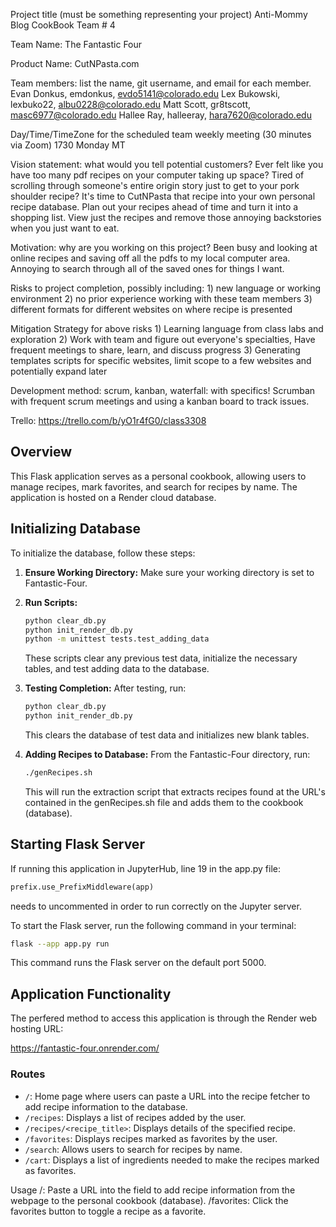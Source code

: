 Project title (must be something representing your project)
    Anti-Mommy Blog CookBook
Team # 4

Team Name: 
  The Fantastic Four

Product Name:
  CutNPasta.com
  
Team members: list the name, git username, and email for each member.
   Evan Donkus,    emdonkus,   evdo5141@colorado.edu
   Lex Bukowski,   lexbuko22,  albu0228@colorado.edu 
   Matt Scott,     gr8tscott,  masc6977@colorado.edu
   Hallee Ray,     halleeray,  hara7620@colorado.edu

Day/Time/TimeZone for the scheduled team weekly meeting (30 minutes via Zoom)
   1730 Monday MT

Vision statement: what would you tell potential customers?
    Ever felt like you have too many pdf recipes on your computer taking up space? Tired of scrolling through someone's entire origin story just to get to your pork shoulder recipe? It's time to CutNPasta that recipe into your own personal recipe database. Plan out your recipes ahead of time and turn it into a shopping list. View just the recipes and remove those annoying backstories when you just want to eat.

Motivation: why are you working on this project?
    Been busy and looking at online recipes and saving off all the pdfs to my local computer area. Annoying to search through all of the saved ones for things I want.
    
Risks to project completion, possibly including:
    1) new language or working environment
    2) no prior experience working with these team members
    3) different formats for different websites on where recipe is presented
    

Mitigation Strategy for above risks
    1) Learning language from class labs and exploration
    2) Work with team and figure out everyone's specialties, Have frequent meetings to share, learn, and discuss progress
    3) Generating templates scripts for specific websites, limit scope to a few websites and potentially expand later

Development method: scrum, kanban, waterfall: with specifics!
    Scrumban with frequent scrum meetings and using a kanban board to track issues.

Trello: 
    https://trello.com/b/yO1r4fG0/class3308


## Overview

This Flask application serves as a personal cookbook, allowing users to manage recipes, mark favorites, and search for recipes by name. The application is hosted on a Render cloud database.

## Initializing Database

To initialize the database, follow these steps:

1. **Ensure Working Directory:** Make sure your working directory is set to Fantastic-Four.
2. **Run Scripts:**
    ```bash
    python clear_db.py
    python init_render_db.py
    python -m unittest tests.test_adding_data
    ```
    These scripts clear any previous test data, initialize the necessary tables, and test adding data to the database.
3. **Testing Completion:**
    After testing, run:
    ```bash
    python clear_db.py
    python init_render_db.py
    ```
    This clears the database of test data and initializes new blank tables.

4. **Adding Recipes to Database:**
    From the Fantastic-Four directory, run:
    ```bash
    ./genRecipes.sh
    ```
    This will run the extraction script that extracts recipes found at the URL's contained in the genRecipes.sh file and adds them to the cookbook (database).

## Starting Flask Server

If running this application in JupyterHub, line 19 in the app.py file:

```python
prefix.use_PrefixMiddleware(app)  
```
 needs to uncommented in order to run correctly on the Jupyter server.


To start the Flask server, run the following command in your terminal:
```bash
flask --app app.py run
```
This command runs the Flask server on the default port 5000.

## Application Functionality

The perfered method to access this application is through the Render web hosting URL:

https://fantastic-four.onrender.com/


### Routes

- `/`: Home page where users can paste a URL into the recipe fetcher to add recipe information to the database.
- `/recipes`: Displays a list of recipes added by the user.
- `/recipes/<recipe_title>`: Displays details of the specified recipe.
- `/favorites`: Displays recipes marked as favorites by the user.
- `/search`: Allows users to search for recipes by name.
- `/cart`: Displays a list of ingredients needed to make the recipes marked as favorites.







Usage
/: Paste a URL into the field to add recipe information from the webpage to the personal cookbook (database).
/favorites: Click the favorites button to toggle a recipe as a favorite.